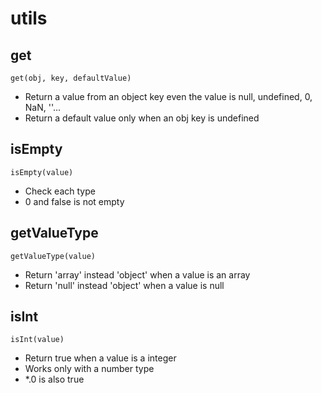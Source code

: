 # utils

## get
```shell
get(obj, key, defaultValue)
```
  * Return a value from an object key even the value is null, undefined, 0, NaN, ''...
  * Return a default value only when an obj key is undefined


## isEmpty
```shell
isEmpty(value)
```
  * Check each type
  * 0 and false is not empty


## getValueType
```shell
getValueType(value)
```
  * Return 'array' instead 'object' when a value is an array
  * Return 'null' instead 'object' when a value is null

## isInt
```shell
isInt(value)
```
  * Return true when a value is a integer
  * Works only with a number type
  * *.0 is also true
